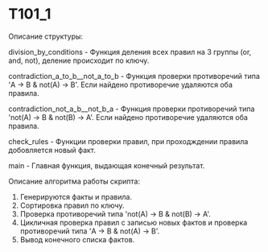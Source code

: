 # T101_1
Описание структуры:

division_by_conditions - Функция деления всех правил на 3 группы (or, and, not), деление происходит по ключу.

contradiction_a_to_b__not_a_to_b - Функция проверки противоречий типа 'A -> B & not(A) -> B'. Если найдено противоречие удаляются оба правила.

contradiction_not_a_b__not_b_a - Функция проверки противоречий типа 'not(A) -> B & not(B) -> A'. Если найдено противоречие удаляются оба правила.

check_rules - Функции проверки правил, при проходждении правила добовляется новый факт.

main - Главная функция, выдающая конечный результат.


Описание алгоритма работы скрипта:

1. Генерируются факты и правила.
2. Сортировка правил по ключу.
3. Проверка противоречий типа 'not(A) -> B & not(B) -> A'.
4. Цикличная проверка правил с записью новых фактов и проверка противоречий типа 'A -> B & not(A) -> B'.
5. Вывод конечного списка фактов.
